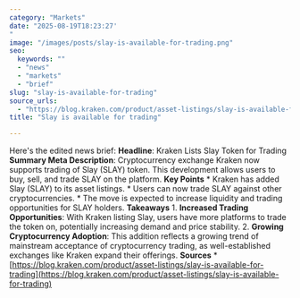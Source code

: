 ```yaml
---
category: "Markets"
date: "2025-08-19T18:23:27'"
image: "/images/posts/slay-is-available-for-trading.png"
seo:
  keywords: ""
  - "news"
  - "markets"
  - "brief"
slug: "slay-is-available-for-trading"
source_urls:
  - "https://blog.kraken.com/product/asset-listings/slay-is-available-for-trading"
title: "Slay is available for trading"

---
```


Here's the edited news brief:  **Headline**: Kraken Lists Slay Token for Trading  **Summary Meta Description**: Cryptocurrency exchange Kraken now supports trading of Slay (SLAY) token. This development allows users to buy, sell, and trade SLAY on the platform.  **Key Points**  * Kraken has added Slay (SLAY) to its asset listings. * Users can now trade SLAY against other cryptocurrencies. * The move is expected to increase liquidity and trading opportunities for SLAY holders.  **Takeaways**  1. **Increased Trading Opportunities**: With Kraken listing Slay, users have more platforms to trade the token on, potentially increasing demand and price stability. 2. **Growing Cryptocurrency Adoption**: This addition reflects a growing trend of mainstream acceptance of cryptocurrency trading, as well-established exchanges like Kraken expand their offerings.  **Sources**  * [https://blog.kraken.com/product/asset-listings/slay-is-available-for-trading](https://blog.kraken.com/product/asset-listings/slay-is-available-for-trading)